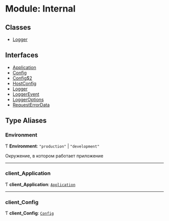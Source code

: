 # Module: Internal

## Classes

- [Logger](../classes/Internal.Logger.md)

## Interfaces

- [Application](../interfaces/Internal.Application.md)
- [Config](../interfaces/Internal.Config.md)
- [Config$2](../interfaces/Internal.Config_2.md)
- [HostConfig](../interfaces/Internal.HostConfig.md)
- [Logger](../interfaces/Internal.Logger-1.md)
- [LoggerEvent](../interfaces/Internal.LoggerEvent.md)
- [LoggerOptions](../interfaces/Internal.LoggerOptions.md)
- [RequestErrorData](../interfaces/Internal.RequestErrorData.md)

## Type Aliases

### Environment

Ƭ **Environment**: ``"production"`` \| ``"development"``

Окружение, в котором работает приложение

___

### client\_Application

Ƭ **client\_Application**: [`Application`](../interfaces/Internal.Application.md)

___

### client\_Config

Ƭ **client\_Config**: [`Config`](../interfaces/Internal.Config.md)
